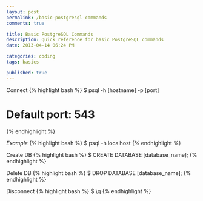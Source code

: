 ```yaml
---
layout: post
permalink: /basic-postgresql-commands
comments: true

title: Basic PostgreSQL Commands
description: Quick reference for basic PostgreSQL commands
date: 2013-04-14 06:24 PM

categories: coding
tags: basics

published: true
---
```


Connect
{% highlight bash %}
$ psql -h [hostname] -p [port]
# Default port: 543
{% endhighlight %}

_Example_
{% highlight bash %}
$ psql -h localhost
{% endhighlight %}

Create DB
{% highlight bash %}
$ CREATE DATABASE [database_name];
{% endhighlight %}

Delete DB
{% highlight bash %}
$ DROP DATABASE [database_name];
{% endhighlight %}

Disconnect
{% highlight bash %}
$ \q
{% endhighlight %}